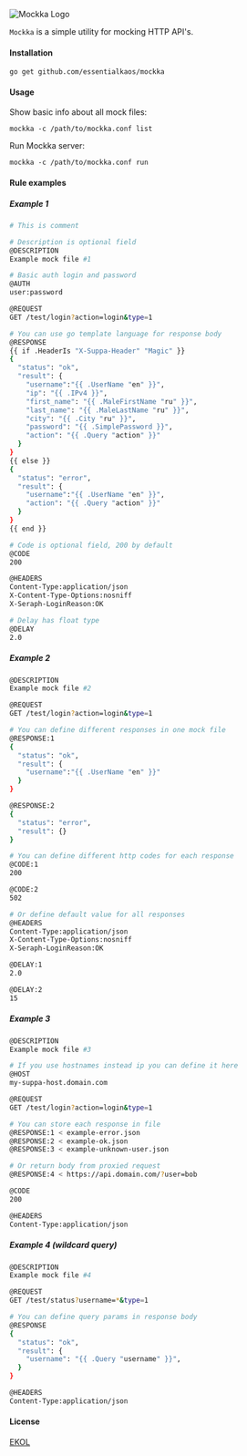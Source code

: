![Mockka Logo](https://essentialkaos.com/github/mockka-v2.png)

`Mockka` is a simple utility for mocking HTTP API's.

#### Installation
````
go get github.com/essentialkaos/mockka
````

#### Usage

Show basic info about all mock files:
````
mockka -c /path/to/mockka.conf list
````

Run Mockka server:
````
mockka -c /path/to/mockka.conf run
````

#### Rule examples

##### Example 1
````bash
# This is comment

# Description is optional field
@DESCRIPTION
Example mock file #1

# Basic auth login and password
@AUTH
user:password

@REQUEST
GET /test/login?action=login&type=1

# You can use go template language for response body
@RESPONSE
{{ if .HeaderIs "X-Suppa-Header" "Magic" }}
{
  "status": "ok",
  "result": {
    "username":"{{ .UserName "en" }}",
    "ip": "{{ .IPv4 }}",
    "first_name": "{{ .MaleFirstName "ru" }}",
    "last_name": "{{ .MaleLastName "ru" }}",
    "city": "{{ .City "ru" }}",
    "password": "{{ .SimplePassword }}",
    "action": "{{ .Query "action" }}"
  }
}
{{ else }}
{
  "status": "error",
  "result": {
    "username":"{{ .UserName "en" }}",
    "action": "{{ .Query "action" }}"
  }
}
{{ end }}

# Code is optional field, 200 by default
@CODE
200

@HEADERS
Content-Type:application/json
X-Content-Type-Options:nosniff
X-Seraph-LoginReason:OK

# Delay has float type
@DELAY
2.0

````

##### Example 2

````bash
@DESCRIPTION
Example mock file #2

@REQUEST
GET /test/login?action=login&type=1

# You can define different responses in one mock file
@RESPONSE:1
{
  "status": "ok",
  "result": {
    "username":"{{ .UserName "en" }}"
  }
}

@RESPONSE:2
{
  "status": "error",
  "result": {}
}

# You can define different http codes for each response
@CODE:1
200

@CODE:2
502

# Or define default value for all responses
@HEADERS
Content-Type:application/json
X-Content-Type-Options:nosniff
X-Seraph-LoginReason:OK

@DELAY:1
2.0

@DELAY:2
15

````

##### Example 3

````bash
@DESCRIPTION
Example mock file #3

# If you use hostnames instead ip you can define it here
@HOST
my-suppa-host.domain.com

@REQUEST
GET /test/login?action=login&type=1

# You can store each response in file
@RESPONSE:1 < example-error.json
@RESPONSE:2 < example-ok.json
@RESPONSE:3 < example-unknown-user.json

# Or return body from proxied request
@RESPONSE:4 < https://api.domain.com/?user=bob

@CODE
200

@HEADERS
Content-Type:application/json

````

##### Example 4 (wildcard query)

````bash
@DESCRIPTION
Example mock file #4

@REQUEST
GET /test/status?username=*&type=1

# You can define query params in response body
@RESPONSE
{
  "status": "ok",
  "result": {
    "username": "{{ .Query "username" }}",
  }
}

@HEADERS
Content-Type:application/json

````

#### License

[EKOL](https://essentialkaos.com/ekol)
